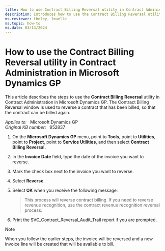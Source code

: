 ```yaml
---
title: How to use Contract Billing Reversal utility in Contract Administration
description: Introduces how to use the Contract Billing Reversal utility in Contract Administration in Microsoft Dynamics GP.
ms.reviewer: theley, lmuelle
ms.topic: how-to
ms.date: 03/13/2024
---
```

# How to use the Contract Billing Reversal utility in Contract Administration in Microsoft Dynamics GP

This article describes the steps to use the **Contract Billing Reversal** utility in Contract Administration in Microsoft Dynamics GP. The Contract Billing Reversal window is used to reverse a contract that has been billed, so that the contract can be billed again.

_Applies to:_ &nbsp; Microsoft Dynamics GP  
_Original KB number:_ &nbsp; 952837

1. On the **Microsoft Dynamics GP** menu, point to **Tools**, point to **Utilities**, point to **Project**, point to **Service Utilities**, and then select **Contract Billing Reversal**.

2. In the **Invoice Date** field, type the date of the invoice you want to reverse.
3. Mark the check box next to the invoice you want to reverse.
4. Select **Reverse**.
5. Select **OK** when you receive the following message:
   > This process will reverse contract billing. If you need to reverse revenue recognition, use the contract revenue recognition reversal process.

6. Print the SVC_Contract_Reversal_Audit_Trail report if you are prompted.

> [!NOTE]
> When you follow the earlier steps, the invoice will be reversed and a new invoice line will be created that will be available to bill.
